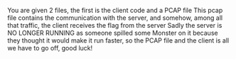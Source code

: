 You are given 2 files,
the first is the client code and a PCAP file This pcap file contains the communication with the server, and somehow, among all that traffic,
the client receives the flag from the server Sadly the server is NO LONGER RUNNING as someone spilled some Monster on it because they thought it would make it run faster, so the PCAP file and the client is all we have to go off,
good luck!
